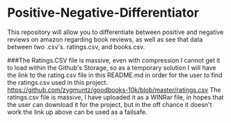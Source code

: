 # Positive-Negative-Differentiator
This repository will allow you to differentiate between positive and negative reviews on amazon regarding book reviews, as well as see that data between two .csv's. ratings.csv, and books.csv.

###The Ratings.CSV file is massive, even with compression I cannot get it to load within the Github's Storage, so as a temporary solution I will have the link to the rating.csv file in this README.md in order for the user to find the ratings.csv used in this project. https://github.com/zygmuntz/goodbooks-10k/blob/master/ratings.csv
The ratings.csv file is massive, I have uploaded it as a WINRar file, in hopes that the user can download it for the project, but in the off chance it doesn't work the link up above can be used as a failsafe. 
